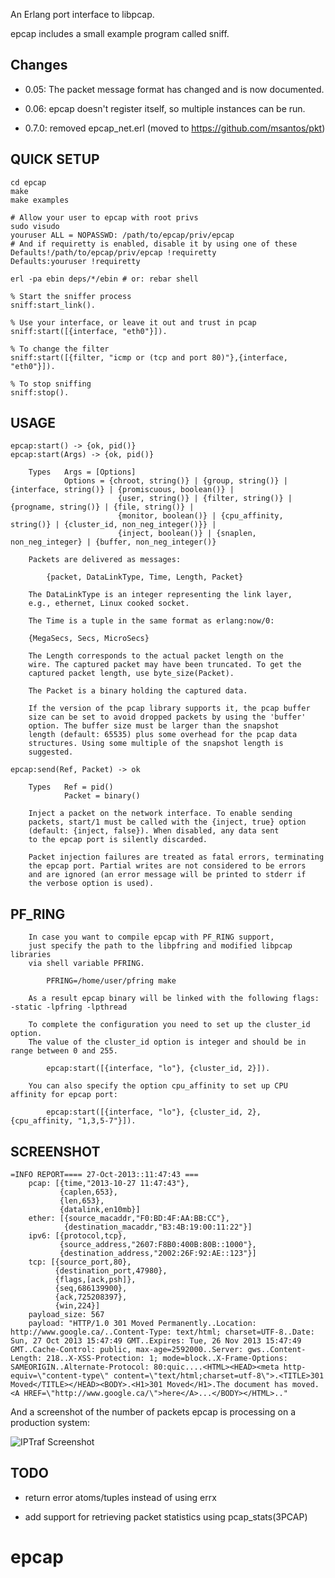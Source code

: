 An Erlang port interface to libpcap.

epcap includes a small example program called sniff.

## Changes

 * 0.05: The packet message format has changed and is now documented.

 * 0.06: epcap doesn't register itself, so multiple instances can be run.

 * 0.7.0: removed epcap\_net.erl (moved to https://github.com/msantos/pkt)

## QUICK SETUP

    cd epcap
    make
    make examples

    # Allow your user to epcap with root privs
    sudo visudo
    youruser ALL = NOPASSWD: /path/to/epcap/priv/epcap
    # And if requiretty is enabled, disable it by using one of these
    Defaults!/path/to/epcap/priv/epcap !requiretty
    Defaults:youruser !requiretty

    erl -pa ebin deps/*/ebin # or: rebar shell

    % Start the sniffer process
    sniff:start_link().

    % Use your interface, or leave it out and trust in pcap
    sniff:start([{interface, "eth0"}]).

    % To change the filter
    sniff:start([{filter, "icmp or (tcp and port 80)"},{interface, "eth0"}]).

    % To stop sniffing
    sniff:stop().


## USAGE

    epcap:start() -> {ok, pid()}
    epcap:start(Args) -> {ok, pid()}

        Types   Args = [Options]
                Options = {chroot, string()} | {group, string()} | {interface, string()} | {promiscuous, boolean()} |
                            {user, string()} | {filter, string()} | {progname, string()} | {file, string()} |
                            {monitor, boolean()} | {cpu_affinity, string()} | {cluster_id, non_neg_integer()}} |
                            {inject, boolean()} | {snaplen, non_neg_integer} | {buffer, non_neg_integer()}

        Packets are delivered as messages:

            {packet, DataLinkType, Time, Length, Packet}

        The DataLinkType is an integer representing the link layer,
        e.g., ethernet, Linux cooked socket.

        The Time is a tuple in the same format as erlang:now/0:

        {MegaSecs, Secs, MicroSecs}

        The Length corresponds to the actual packet length on the
        wire. The captured packet may have been truncated. To get the
        captured packet length, use byte_size(Packet).

        The Packet is a binary holding the captured data.

        If the version of the pcap library supports it, the pcap buffer
        size can be set to avoid dropped packets by using the 'buffer'
        option. The buffer size must be larger than the snapshot
        length (default: 65535) plus some overhead for the pcap data
        structures. Using some multiple of the snapshot length is
        suggested.

    epcap:send(Ref, Packet) -> ok

        Types   Ref = pid()
                Packet = binary()

        Inject a packet on the network interface. To enable sending
        packets, start/1 must be called with the {inject, true} option
        (default: {inject, false}). When disabled, any data sent
        to the epcap port is silently discarded.

        Packet injection failures are treated as fatal errors, terminating
        the epcap port. Partial writes are not considered to be errors
        and are ignored (an error message will be printed to stderr if
        the verbose option is used).

## PF_RING

        In case you want to compile epcap with PF_RING support,
        just specify the path to the libpfring and modified libpcap libraries
        via shell variable PFRING.

            PFRING=/home/user/pfring make

        As a result epcap binary will be linked with the following flags: -static -lpfring -lpthread

        To complete the configuration you need to set up the cluster_id option.
        The value of the cluster_id option is integer and should be in range between 0 and 255.

            epcap:start([{interface, "lo"}, {cluster_id, 2}]).

        You can also specify the option cpu_affinity to set up CPU affinity for epcap port:

            epcap:start([{interface, "lo"}, {cluster_id, 2}, {cpu_affinity, "1,3,5-7"}]).


## SCREENSHOT

    =INFO REPORT==== 27-Oct-2013::11:47:43 ===
        pcap: [{time,"2013-10-27 11:47:43"},
               {caplen,653},
               {len,653},
               {datalink,en10mb}]
        ether: [{source_macaddr,"F0:BD:4F:AA:BB:CC"},
                {destination_macaddr,"B3:4B:19:00:11:22"}]
        ipv6: [{protocol,tcp},
               {source_address,"2607:F8B0:400B:80B::1000"},
               {destination_address,"2002:26F:92:AE::123"}]
        tcp: [{source_port,80},
              {destination_port,47980},
              {flags,[ack,psh]},
              {seq,686139900},
              {ack,725208397},
              {win,224}]
        payload_size: 567
        payload: "HTTP/1.0 301 Moved Permanently..Location: http://www.google.ca/..Content-Type: text/html; charset=UTF-8..Date: Sun, 27 Oct 2013 15:47:49 GMT..Expires: Tue, 26 Nov 2013 15:47:49 GMT..Cache-Control: public, max-age=2592000..Server: gws..Content-Length: 218..X-XSS-Protection: 1; mode=block..X-Frame-Options: SAMEORIGIN..Alternate-Protocol: 80:quic....<HTML><HEAD><meta http-equiv=\"content-type\" content=\"text/html;charset=utf-8\">.<TITLE>301 Moved</TITLE></HEAD><BODY>.<H1>301 Moved</H1>.The document has moved.<A HREF=\"http://www.google.ca/\">here</A>...</BODY></HTML>.." 

And a screenshot of the number of packets epcap is processing on a
production system:

![IPTraf Screenshot](https://cloud.githubusercontent.com/assets/13721/4917083/8fe7754c-64e0-11e4-9165-17e21c57ee06.png)

## TODO

* return error atoms/tuples instead of using errx

* add support for retrieving packet statistics using pcap\_stats(3PCAP)
# epcap
